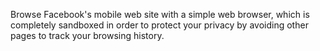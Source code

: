 Browse Facebook's mobile web site with a simple web browser, which is completely sandboxed in order to protect your privacy by avoiding other pages to track your browsing history.